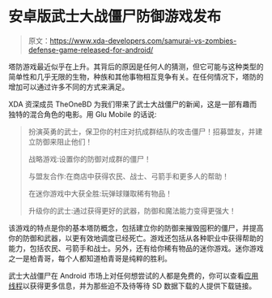 # 安卓版武士大战僵尸防御游戏发布

> 原文：<https://www.xda-developers.com/samurai-vs-zombies-defense-game-released-for-android/>

塔防游戏最近似乎在上升。其背后的原因是任何人的猜测，但它可能与这种类型的简单性和几乎无限的生物，种族和其他事物相互竞争有关。在任何情况下，塔防的增加可以通过许多不同的方式来满足。

XDA 资深成员 TheOneBD 为我们带来了武士大战僵尸的新闻，这是一部有趣而独特的混合角色的电影。用 Glu Mobile 的话说:

> 扮演英勇的武士，保卫你的村庄对抗成群结队的攻击僵尸！招募盟友，并建立防御来阻止他们！
> 
> 战略游戏:设置你的防御对成群的僵尸！
> 
> 与盟友合作:在商店中获得农民、战士、弓箭手和更多人的帮助！
> 
> 在迷你游戏中大获全胜:玩弹球赚取稀有物品！
> 
> 升级你的武士:通过获得更好的武器，防御和魔法能力变得更强大！

该游戏的特点是你的基本塔防概念，包括建立你的防御来摧毁囤积的僵尸，并提高你的防御和武器，以更有效地调度已经死亡。游戏还包括从各种职业中获得帮助的能力，包括农民、弓箭手和战士。另外，还有给你稀有物品的迷你游戏。迷你游戏之一是柏青哥，每个人都知道柏青哥是纯粹的胜利。

武士大战僵尸在 Android 市场上对任何想尝试的人都是免费的，你可以查看[应用线程](http://forum.xda-developers.com/showthread.php?t=1545424)以获得更多信息，并为那些迫不及待等待 SD 数据下载的人提供下载链接。